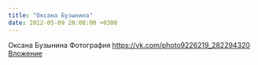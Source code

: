 ```yaml
---
title: "Оксана Бузынина"
date: 2012-05-09 20:08:00 +0300
---
```


Оксана Бузынина
Фотография
<a class="vk-attach" href="https://vk.com/photo9226219_282294320">https://vk.com/photo9226219_282294320</a>
<a class="vk-attach" href="https://vk.com/photo9226219_282294320">Вложение</a>
